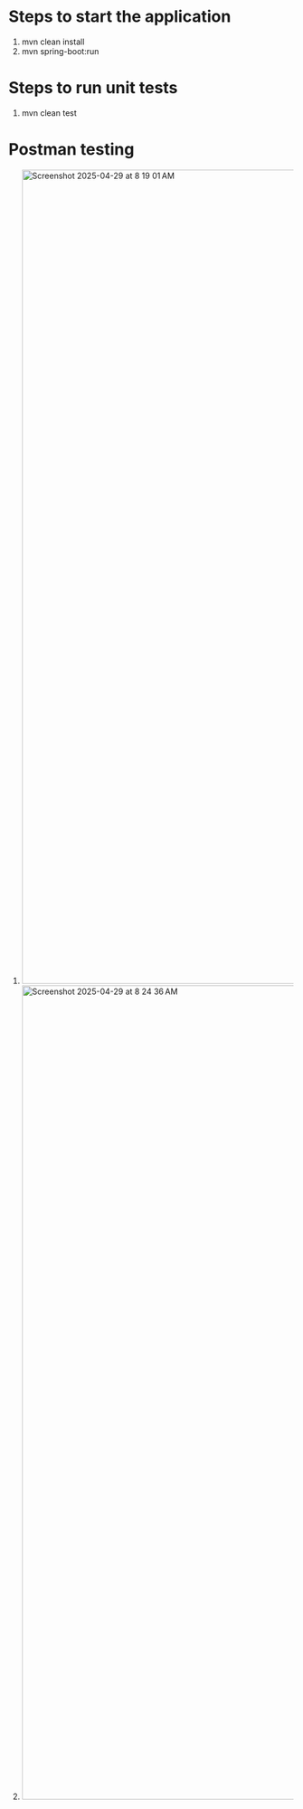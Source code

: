 # Steps to start the application
1) mvn clean install
2) mvn spring-boot:run

# Steps to run unit tests
1) mvn clean test

# Postman testing
1) <img width="1440" alt="Screenshot 2025-04-29 at 8 19 01 AM" src="https://github.com/user-attachments/assets/6c020793-1de6-4c4d-9082-9cc7f1cfc99a" />


2) <img width="1440" alt="Screenshot 2025-04-29 at 8 24 36 AM" src="https://github.com/user-attachments/assets/a2a58981-f086-473d-8802-57ff0301f8be" />

